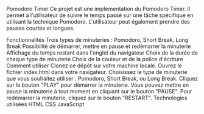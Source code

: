 Pomodoro Timer
Ce projet est une implémentation du Pomodoro Timer. Il permet à l'utilisateur de suivre le temps passé sur une tâche spécifique en utilisant la technique Pomodoro. L'utilisateur peut également prendre des pauses courtes et longues.

Fonctionnalités
Trois types de minuteries : Pomodoro, Short Break, Long Break
Possibilité de démarrer, mettre en pause et redémarrer la minuterie
Affichage du temps restant dans l'onglet du navigateur
Choix de la durée de chaque type de minuterie
Choix de la couleur et de la police d'écriture
Comment utiliser
Clonez ce dépôt sur votre machine locale.
Ouvrez le fichier index.html dans votre navigateur.
Choisissez le type de minuterie que vous souhaitez utiliser : Pomodoro, Short Break, ou Long Break.
Cliquez sur le bouton "PLAY" pour démarrer la minuterie.
Vous pouvez mettre en pause la minuterie à tout moment en cliquant sur le bouton "PAUSE".
Pour redémarrer la minuterie, cliquez sur le bouton "RESTART".
Technologies utilisées
HTML
CSS
JavaScript